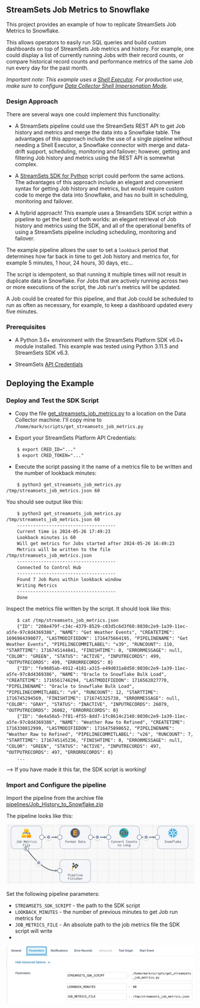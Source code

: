 ## StreamSets Job Metrics to Snowflake
This project provides an example of how to replicate StreamSets Job Metrics to Snowflake.  

This allows operators to easily run SQL queries and build custom dashboards on top of StreamSets Job metrics and history. For example, one could display a list of currently running Jobs with their record counts, or compare historical record counts and performance metrics of the same Job run every day for the past month.

*Important note: This example uses a [Shell Executor](https://docs.streamsets.com/portal/platform-datacollector/latest/datacollector/UserGuide/Executors/Shell.html#concept_jsr_zpw_tz).  For production use, make sure to configure [Data Collector Shell Impersonation Mode](https://docs.streamsets.com/portal/platform-datacollector/latest/datacollector/UserGuide/Executors/Shell.html#concept_n2w_txv_vz).*

### Design Approach
There are several ways one could implement this functionality:

- A StreamSets pipeline could use the StreamSets REST API to get Job history and metrics and merge the data into a Snowflake table. The advantages of this approach include the use of a single pipeline without needing a Shell Executor, a Snowflake connector with merge and data-drift support, scheduling, monitoring and failover; however, getting and filtering Job history and metrics using the REST API is somewhat complex.

- A [StreamSets SDK for Python](https://docs.streamsets.com/platform-sdk/latest/welcome/overview.html) script could perform the same actions. The advantages of this approach include an elegant and convenient syntax for getting Job history and metrics, but would require custom code to merge the data into Snowflake, and has no built in scheduling, monitoring and failover.

- A hybrid approach! This example uses a StreamSets SDK script within a pipeline to get the best of both worlds: an elegant retrieval of Job history and metrics using the SDK, and all of the operational benefits of using a StreamSets pipeline including scheduling, monitoring and failover. 

The example pipeline allows the user to set a <code>lookback</code> period that determines how far back in time to get Job history and metrics for, for example 5 minutes, 1 hour, 24 hours, 30 days, etc...  

The script is idempotent, so that running it multiple times will not result in duplicate data in Snowflake. For Jobs that are actively running across two or more executions of the script, the Job run's metrics will be updated.

A Job could be created for this pipeline, and that Job could be scheduled to run as often as necessary, for example, to keep a dashboard updated every five minutes.



### Prerequisites

- A Python 3.6+ environment with the StreamSets Platform SDK v6.0+ module installed. This example was tested using Python 3.11.5 and StreamSets SDK v6.3.

- StreamSets [API Credentials](https://docs.streamsets.com/portal/platform-controlhub/controlhub/UserGuide/OrganizationSecurity/APICredentials_title.html#concept_vpm_p32_qqb)

## Deploying the Example

### Deploy and Test the SDK Script
- Copy the file [get_streamsets_job_metrics.py](python/get_streamsets_job_metrics.py) to a location on the Data Collector machine. I'll copy mine to  <code>/home/mark/scripts/get_streamsets_job_metrics.py</code>

- Export your StreamSets Platform API Credentials:
```
	$ export CRED_ID="..."
	$ export CRED_TOKEN="..."
```

- Execute the script passing it the name of a metrics file to be written and the number of lookback minutes:

```
	$ python3 get_streamsets_job_metrics.py /tmp/streamsets_job_metrics.json 60
```

You should see output like this:

```
	$ python3 get_streamsets_job_metrics.py /tmp/streamsets_job_metrics.json 60
	-------------------------------------
	Current time is 2024-05-26 17:49:23
	Lookback minutes is 60
	Will get metrics for Jobs started after 2024-05-26 16:49:23
	Metrics will be written to the file /tmp/streamsets_job_metrics.json
	-------------------------------------
	Connected to Control Hub
	-------------------------------------
	Found 7 Job Runs within lookback window
	Writing Metrics
	-------------------------------------
	Done
```

Inspect the metrics file written by the script. It should look like this:

```
	$ cat /tmp/streamsets_job_metrics.json
	{"ID": "208e479f-c34c-4379-8529-c03d5c6d3f60:8030c2e9-1a39-11ec-a5fe-97c8d4369386", "NAME": "Get Weather Events", "CREATETIME": 1696984398077, "LASTMODIFIEDON": 1716475664195, "PIPELINENAME": "Get Weather Events", "PIPELINECOMMITLABEL": "v39", "RUNCOUNT": 110, "STARTTIME": 1716745144841, "FINISHTIME": 0, "ERRORMESSAGE": null, "COLOR": "GREEN", "STATUS": "ACTIVE", "INPUTRECORDS": 499, "OUTPUTRECORDS": 499, "ERRORRECORDS": 0}
	{"ID": "fe9605ab-4912-4181-a315-e49d031a0d50:8030c2e9-1a39-11ec-a5fe-97c8d4369386", "NAME": "Oracle to Snowflake Bulk Load", "CREATETIME": 1716561746294, "LASTMODIFIEDON": 1716562027770, "PIPELINENAME": "Oracle to Snowflake Bulk Load", "PIPELINECOMMITLABEL": "v9", "RUNCOUNT": 12, "STARTTIME": 1716745294569, "FINISHTIME": 1716745325738, "ERRORMESSAGE": null, "COLOR": "GRAY", "STATUS": "INACTIVE", "INPUTRECORDS": 26079, "OUTPUTRECORDS": 26082, "ERRORRECORDS": 0}
	{"ID": "de4a50a5-7f81-4f55-8dd7-1fc8614c2148:8030c2e9-1a39-11ec-a5fe-97c8d4369386", "NAME": "Weather Raw to Refined", "CREATETIME": 1716330812999, "LASTMODIFIEDON": 1716475898652, "PIPELINENAME": "Weather Raw to Refined", "PIPELINECOMMITLABEL": "v26", "RUNCOUNT": 7, "STARTTIME": 1716745145236, "FINISHTIME": 0, "ERRORMESSAGE": null, "COLOR": "GREEN", "STATUS": "ACTIVE", "INPUTRECORDS": 497, "OUTPUTRECORDS": 497, "ERRORRECORDS": 0}
	...
```

--> If you have made it this far, the SDK script is working!

### Import and Configure the pipeline
Import the pipeline from the archive file [pipelines/Job_History_to_Snowflake.zip](pipelines/Job_History_to_Snowflake.zip)

The pipeline looks like this:

<img src="images/pipeline.png" alt="pipeline" width="600"/>

Set the following pipeline parameters:

- <code>STREAMSETS_SDK_SCRIPT</code> - the path to the SDK script
- <code>LOOKBACK_MINUTES</code> - the number of previous minutes to get Job run metrics for
- <code>JOB_METRICS_FILE</code> - An absolute path to the job metrics file the SDK script will write
- 


<img src="images/parameters.png" alt="parameters" width="600"/>

